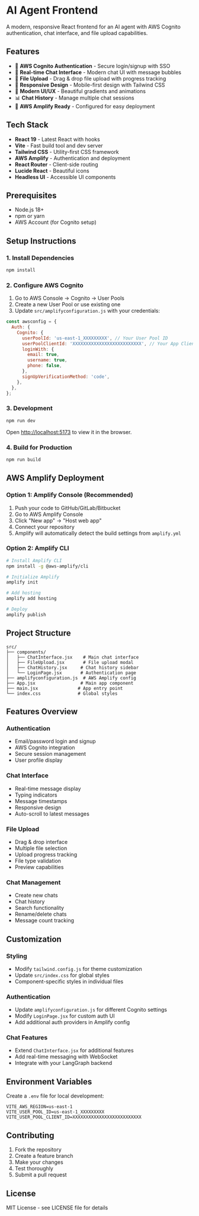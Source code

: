 # AI Agent Frontend

A modern, responsive React frontend for an AI agent with AWS Cognito authentication, chat interface, and file upload capabilities.

## Features

- 🔐 **AWS Cognito Authentication** - Secure login/signup with SSO
- 💬 **Real-time Chat Interface** - Modern chat UI with message bubbles
- 📁 **File Upload** - Drag & drop file upload with progress tracking
- 📱 **Responsive Design** - Mobile-first design with Tailwind CSS
- 🎨 **Modern UI/UX** - Beautiful gradients and animations
- 📊 **Chat History** - Manage multiple chat sessions
- 🚀 **AWS Amplify Ready** - Configured for easy deployment

## Tech Stack

- **React 19** - Latest React with hooks
- **Vite** - Fast build tool and dev server
- **Tailwind CSS** - Utility-first CSS framework
- **AWS Amplify** - Authentication and deployment
- **React Router** - Client-side routing
- **Lucide React** - Beautiful icons
- **Headless UI** - Accessible UI components

## Prerequisites

- Node.js 18+ 
- npm or yarn
- AWS Account (for Cognito setup)

## Setup Instructions

### 1. Install Dependencies

```bash
npm install
```

### 2. Configure AWS Cognito

1. Go to AWS Console → Cognito → User Pools
2. Create a new User Pool or use existing one
3. Update `src/amplifyconfiguration.js` with your credentials:

```javascript
const awsconfig = {
  Auth: {
    Cognito: {
      userPoolId: 'us-east-1_XXXXXXXXX', // Your User Pool ID
      userPoolClientId: 'XXXXXXXXXXXXXXXXXXXXXXXXXX', // Your App Client ID
      loginWith: {
        email: true,
        username: true,
        phone: false,
      },
      signUpVerificationMethod: 'code',
    },
  },
};
```

### 3. Development

```bash
npm run dev
```

Open [http://localhost:5173](http://localhost:5173) to view it in the browser.

### 4. Build for Production

```bash
npm run build
```

## AWS Amplify Deployment

### Option 1: Amplify Console (Recommended)

1. Push your code to GitHub/GitLab/Bitbucket
2. Go to AWS Amplify Console
3. Click "New app" → "Host web app"
4. Connect your repository
5. Amplify will automatically detect the build settings from `amplify.yml`

### Option 2: Amplify CLI

```bash
# Install Amplify CLI
npm install -g @aws-amplify/cli

# Initialize Amplify
amplify init

# Add hosting
amplify add hosting

# Deploy
amplify publish
```

## Project Structure

```
src/
├── components/
│   ├── ChatInterface.jsx    # Main chat interface
│   ├── FileUpload.jsx       # File upload modal
│   ├── ChatHistory.jsx     # Chat history sidebar
│   └── LoginPage.jsx       # Authentication page
├── amplifyconfiguration.js  # AWS Amplify config
├── App.jsx                 # Main app component
├── main.jsx               # App entry point
└── index.css              # Global styles
```

## Features Overview

### Authentication
- Email/password login and signup
- AWS Cognito integration
- Secure session management
- User profile display

### Chat Interface
- Real-time message display
- Typing indicators
- Message timestamps
- Responsive design
- Auto-scroll to latest messages

### File Upload
- Drag & drop interface
- Multiple file selection
- Upload progress tracking
- File type validation
- Preview capabilities

### Chat Management
- Create new chats
- Chat history
- Search functionality
- Rename/delete chats
- Message count tracking

## Customization

### Styling
- Modify `tailwind.config.js` for theme customization
- Update `src/index.css` for global styles
- Component-specific styles in individual files

### Authentication
- Update `amplifyconfiguration.js` for different Cognito settings
- Modify `LoginPage.jsx` for custom auth UI
- Add additional auth providers in Amplify config

### Chat Features
- Extend `ChatInterface.jsx` for additional features
- Add real-time messaging with WebSocket
- Integrate with your LangGraph backend

## Environment Variables

Create a `.env` file for local development:

```env
VITE_AWS_REGION=us-east-1
VITE_USER_POOL_ID=us-east-1_XXXXXXXXX
VITE_USER_POOL_CLIENT_ID=XXXXXXXXXXXXXXXXXXXXXXXXXX
```

## Contributing

1. Fork the repository
2. Create a feature branch
3. Make your changes
4. Test thoroughly
5. Submit a pull request

## License

MIT License - see LICENSE file for details